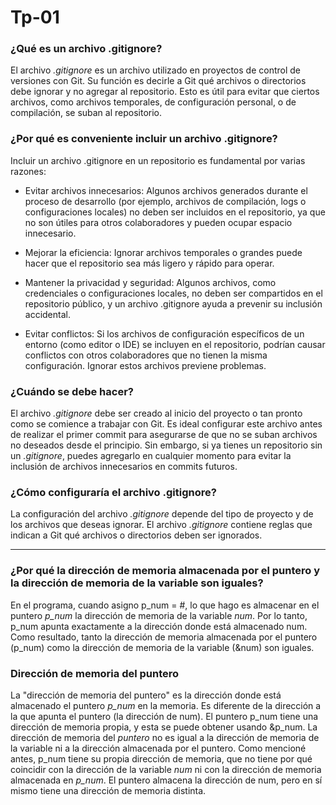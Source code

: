 # Tp-01
### ¿Qué es un archivo .gitignore?
El archivo _.gitignore_ es un archivo utilizado en proyectos de control de versiones con Git. Su función es decirle a Git qué archivos o directorios debe ignorar y no agregar al repositorio. Esto es útil para evitar que ciertos archivos, como archivos temporales, de configuración personal, o de compilación, se suban al repositorio.

### ¿Por qué es conveniente incluir un archivo .gitignore?

Incluir un archivo .gitignore en un repositorio es fundamental por varias razones:

- Evitar archivos innecesarios: Algunos archivos generados durante el proceso de desarrollo (por ejemplo, archivos de compilación, logs o configuraciones locales) no deben ser incluidos en el repositorio, ya que no son útiles para otros colaboradores y pueden ocupar espacio innecesario.

- Mejorar la eficiencia: Ignorar archivos temporales o grandes puede hacer que el repositorio sea más ligero y rápido para operar.

- Mantener la privacidad y seguridad: Algunos archivos, como credenciales o configuraciones locales, no deben ser compartidos en el repositorio público, y un archivo .gitignore ayuda a prevenir su inclusión accidental.

- Evitar conflictos: Si los archivos de configuración específicos de un entorno (como editor o IDE) se incluyen en el repositorio, podrían causar conflictos con otros colaboradores que no tienen la misma configuración. Ignorar estos archivos previene problemas.

### ¿Cuándo se debe hacer?

El archivo _.gitignore_ debe ser creado al inicio del proyecto o tan pronto como se comience a trabajar con Git. Es ideal configurar este archivo antes de realizar el primer commit para asegurarse de que no se suban archivos no deseados desde el principio. Sin embargo, si ya tienes un repositorio sin un _.gitignore_, puedes agregarlo en cualquier momento para evitar la inclusión de archivos innecesarios en commits futuros.

### ¿Cómo configuraría el archivo .gitignore?

La configuración del archivo _.gitignore_ depende del tipo de proyecto y de los archivos que deseas ignorar. El archivo _.gitignore_ contiene reglas que indican a Git qué archivos o directorios deben ser ignorados.

<hr>

### ¿Por qué la dirección de memoria almacenada por el puntero y la dirección de memoria de la variable son iguales?

En el programa, cuando asigno p_num = &num;, lo que hago es almacenar en el puntero _p_num_ la dirección de memoria de la variable _num_. Por lo tanto, p_num apunta exactamente a la dirección donde está almacenado num. Como resultado, tanto la dirección de memoria almacenada por el puntero (p_num) como la dirección de memoria de la variable (&num) son iguales.

### Dirección de memoria del puntero

La "dirección de memoria del puntero" es la dirección donde está almacenado el puntero _p_num_ en la memoria. Es diferente de la dirección a la que apunta el puntero (la dirección de num). El puntero p_num tiene una dirección de memoria propia, y esta se puede obtener usando &p_num. 
La dirección de memoria del *puntero* no es igual a la dirección de memoria de la variable ni a la dirección almacenada por el puntero. Como mencioné antes, p_num tiene su propia dirección de memoria, que no tiene por qué coincidir con la dirección de la variable _num_ ni con la dirección de memoria almacenada en _p_num_. El puntero almacena la dirección de num, pero en sí mismo tiene una dirección de memoria distinta.